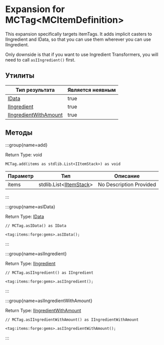 # Expansion for MCTag&lt;MCItemDefinition&gt;

This expansion specifically targets itemTags. It adds implicit casters to IIngredient and IData, so that you can use them wherever you can use IIngredient.

 Only downside is that if you want to use Ingredient Transformers, you will need to call `asIIngredient()` first.

## Утилиты

| Тип результата                                                    | Является неявным |
| ----------------------------------------------------------------- | ---------------- |
| [IData](/vanilla/api/data/IData)                                  | true             |
| [IIngredient](/vanilla/api/items/IIngredient)                     | true             |
| [IIngredientWithAmount](/vanilla/api/items/IIngredientWithAmount) | true             |

## Методы

:::group{name=add}

Return Type: void

```zenscript
MCTag.add(items as stdlib.List<IItemStack>) as void
```

| Параметр | Тип                                                                        | Описание                |
| -------- | -------------------------------------------------------------------------- | ----------------------- |
| items    | stdlib.List&lt;[IItemStack](/vanilla/api/items/IItemStack)&gt; | No Description Provided |


:::

:::group{name=asIData}

Return Type: [IData](/vanilla/api/data/IData)

```zenscript
// MCTag.asIData() as IData

<tag:items:forge:gems>.asIData();
```

:::

:::group{name=asIIngredient}

Return Type: [IIngredient](/vanilla/api/items/IIngredient)

```zenscript
// MCTag.asIIngredient() as IIngredient

<tag:items:forge:gems>.asIIngredient();
```

:::

:::group{name=asIIngredientWithAmount}

Return Type: [IIngredientWithAmount](/vanilla/api/items/IIngredientWithAmount)

```zenscript
// MCTag.asIIngredientWithAmount() as IIngredientWithAmount

<tag:items:forge:gems>.asIIngredientWithAmount();
```

:::


